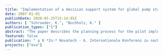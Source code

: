 ```yaml
---
title: "Implementation of a decision support system for global pump station control in Berlin"
date: 2007-01-01
publishDate: 2020-05-25T15:14:05Z
authors: [ "Schroeder, K.", "Buchholz, K." ]
publication_types: ["1"]
abstract: "The paper describes the planning process for the pilot implementation of a decision support system (dss) for global control of sewage pump stations in Berlin, which is going to be realised by the end of 2006. The objective of the control concept is to systematically manage in-pipe storage capacities in order to reduce cso. The paper presents the preliminary assessment of the system’s control potential based upon the analysis of operational figures and numerical simulations. Furthermore, the structure of the decision support systems procedure is illustrated."
featured: false
publication: " p 8 *In:* Novatech - 6. Internationale Konferenz zu nachhaltigen Technologien und Strategien der Siedlungswasserwirtschaft. Lyon, France. 24.-28.6.2007"
projects: ["eva"]
---
```


